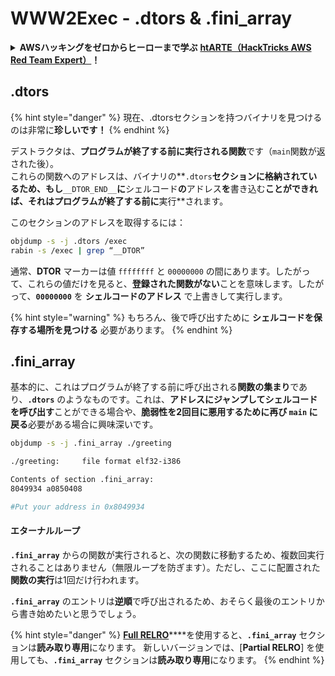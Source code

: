 # WWW2Exec - .dtors & .fini\_array

<details>

<summary><strong>AWSハッキングをゼロからヒーローまで学ぶ</strong> <a href="https://training.hacktricks.xyz/courses/arte"><strong>htARTE（HackTricks AWS Red Team Expert）</strong></a><strong>！</strong></summary>

HackTricksをサポートする他の方法：

* **HackTricksで企業を宣伝したい**または**HackTricksをPDFでダウンロードしたい**場合は、[**SUBSCRIPTION PLANS**](https://github.com/sponsors/carlospolop)をチェックしてください！
* [**公式PEASS＆HackTricksスワッグ**](https://peass.creator-spring.com)を入手する
* [**The PEASS Family**](https://opensea.io/collection/the-peass-family)を発見し、独占的な[**NFTs**](https://opensea.io/collection/the-peass-family)コレクションを見つける
* **💬 [**Discordグループ**](https://discord.gg/hRep4RUj7f)または[**telegramグループ**](https://t.me/peass)に**参加**するか、**Twitter** 🐦 [**@hacktricks\_live**](https://twitter.com/hacktricks\_live)で**フォロー**する。
* **ハッキングトリックを共有するためにPRを** [**HackTricks**](https://github.com/carlospolop/hacktricks) **と** [**HackTricks Cloud**](https://github.com/carlospolop/hacktricks-cloud) **のGitHubリポジトリに提出してください。**

</details>

## .dtors

{% hint style="danger" %}
現在、.dtorsセクションを持つバイナリを見つけるのは非常に**珍しいです！**
{% endhint %}

デストラクタは、**プログラムが終了する前に実行される関数**です（`main`関数が返された後）。\
これらの関数へのアドレスは、バイナリの**`.dtors`**セクションに格納されているため、もし**`__DTOR_END__`**に**シェルコード**の**アドレス**を**書き込む**ことができれば、それはプログラムが終了する前に**実行**されます。

このセクションのアドレスを取得するには：
```bash
objdump -s -j .dtors /exec
rabin -s /exec | grep “__DTOR”
```
通常、**DTOR** マーカーは値 `ffffffff` と `00000000` の間にあります。したがって、これらの値だけを見ると、**登録された関数がない**ことを意味します。したがって、**`00000000`** を **シェルコードのアドレス** で上書きして実行します。

{% hint style="warning" %}
もちろん、後で呼び出すために **シェルコードを保存する場所を見つける** 必要があります。
{% endhint %}

## **.fini\_array**

基本的に、これはプログラムが終了する前に呼び出される**関数の集まり**であり、**`.dtors`** のようなものです。これは、**アドレスにジャンプしてシェルコードを呼び出す**ことができる場合や、**脆弱性を2回目に悪用するために再び `main` に戻る**必要がある場合に興味深いです。
```bash
objdump -s -j .fini_array ./greeting

./greeting:     file format elf32-i386

Contents of section .fini_array:
8049934 a0850408

#Put your address in 0x8049934
```
#### エターナルループ

**`.fini_array`** からの関数が実行されると、次の関数に移動するため、複数回実行されることはありません（無限ループを防ぎます）。ただし、ここに配置された**関数の実行**は1回だけ行われます。

**`.fini_array`** のエントリは**逆順**で呼び出されるため、おそらく最後のエントリから書き始めたいと思うでしょう。

{% hint style="danger" %}
[**Full RELRO**](../common-binary-protections-and-bypasses/relro.md)****を使用すると、**`.fini_array`** セクションは**読み取り専用**になります。
新しいバージョンでは、[**Partial RELRO**] を使用しても、**`.fini_array`** セクションは**読み取り専用**になります。
{% endhint %}
